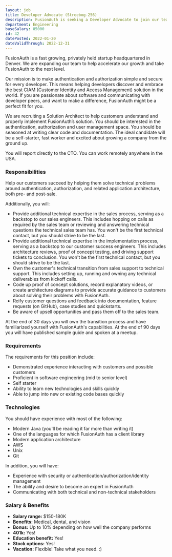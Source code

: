```yaml
---
layout: job
title: Developer Advocate (Streebog-256)
description: FusionAuth is seeking a Developer Advocate to join our team. Learn about this position and apply today.
department: Engineering
baseSalary: 85000
id: 42
datePosted: 2022-01-20
dateValidThrough: 2022-12-31
---
```


FusionAuth is a fast growing, privately held startup headquartered in Denver. We are expanding our team to help accelerate our growth and take FusionAuth to the next level.
 
Our mission is to make authentication and authorization simple and secure for every developer. This means helping developers discover and embrace the best CIAM (Customer Identity and Access Management) solution in the world. If you are passionate about software and communicating with developer peers, and want to make a difference, FusionAuth might be a perfect fit for you.

We are recruiting a Solution Architect to help customers understand and properly implement FusionAuth’s solution. You should be interested in the authentication, authorization and user management space. You should be seasoned at writing clear code and documentation. The ideal candidate will be a self-starter, fast worker and excited about growing a company from the ground up.

You will report directly to the CTO. You can work remotely anywhere in the USA.

### Responsibilities

Help our customers succeed by helping them solve technical problems around authentication, authorization, and related application architecture, both pre- and post-sale.

Additionally, you will:

* Provide additional technical expertise in the sales process, serving as a backstop to our sales engineers. This includes hopping on calls as required by the sales team or reviewing and answering technical questions the technical sales team has. You won't be the first technical contact, but you should strive to be the last.
* Provide additional technical expertise in the implementation process, serving as a backstop to our customer success engineers. This includes architecture reviews, proof of concept testing, and driving support tickets to conclusion. You won't be the first technical contact, but you should strive to be the last.
* Own the customer's technical transition from sales support to technical support. This includes setting up, running and owning any technical deliverables from kickoff calls.
* Code up proof of concept solutions, record explanatory videos, or create architecture diagrams to provide accurate guidance to customers about solving their problems with FusionAuth.
* Reify customer questions and feedback into documentation, feature requests (on GitHub), case studies and quickstarts.
* Be aware of upsell opportunities and pass them off to the sales team.

At the end of 30 days you will own the transition process and have familiarized yourself with FusionAuth's capabilities. At the end of 90 days you will have published sample guide and spoken at a meetup.

### Requirements

The requirements for this position include:

* Demonstrated experience interacting with customers and possible customers
* Proficient in software engineering (mid to senior level)
* Self starter
* Ability to learn new technologies and skills quickly
* Able to jump into new or existing code bases quickly

### Technologies

You should have experience with most of the following:

* Modern Java (you'll be reading it far more than writing it)
* One of the languages for which FusionAuth has a client library
* Modern application architecture
* AWS
* Unix
* Git

In addition, you will have: 

* Experience with security or authentication/authorization/identity management
* The ability and desire to become an expert in FusionAuth
* Communicating with both technical and non-technical stakeholders

### Salary & Benefits

* **Salary range:** $150-180K
* **Benefits:** Medical, dental, and vision
* **Bonus:** Up to 10% depending on how well the company performs
* **401k:** Yes!
* **Education benefit:** Yes!
* **Stock options:** Yes!
* **Vacation:** Flexible! Take what you need. :)

